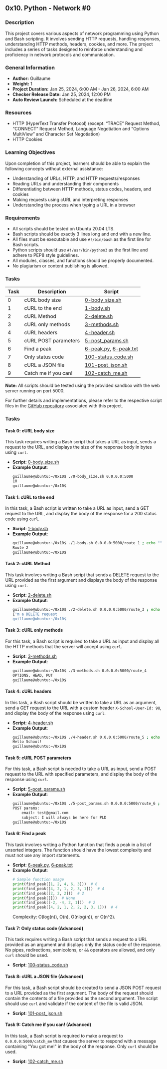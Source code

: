## 0x10. Python - Network #0

### Description

This project covers various aspects of network programming using Python and Bash scripting. It involves sending HTTP requests, handling responses, understanding HTTP methods, headers, cookies, and more. The project includes a series of tasks designed to reinforce understanding and proficiency in network protocols and communication.

### General Information

- **Author:** Guillaume
- **Weight:** 1
- **Project Duration:** Jan 25, 2024, 6:00 AM - Jan 26, 2024, 6:00 AM
- **Checker Release Date:** Jan 25, 2024, 12:00 PM
- **Auto Review Launch:** Scheduled at the deadline

### Resources

- HTTP (HyperText Transfer Protocol) (except: “TRACE” Request Method, “CONNECT” Request Method, Language Negotiation and “Options MultiView” and Character Set Negotiation)
- HTTP Cookies

### Learning Objectives

Upon completion of this project, learners should be able to explain the following concepts without external assistance:

- Understanding of URLs, HTTP, and HTTP requests/responses
- Reading URLs and understanding their components
- Differentiating between HTTP methods, status codes, headers, and cookies
- Making requests using cURL and interpreting responses
- Understanding the process when typing a URL in a browser

### Requirements

- All scripts should be tested on Ubuntu 20.04 LTS.
- Bash scripts should be exactly 3 lines long and end with a new line.
- All files must be executable and use `#!/bin/bash` as the first line for Bash scripts.
- Python scripts should use `#!/usr/bin/python3` as the first line and adhere to PEP8 style guidelines.
- All modules, classes, and functions should be properly documented.
- No plagiarism or content publishing is allowed.

### Tasks

| Task | Description | Script |
| ---- | ----------- | ------ |
| 0 | cURL body size | [0-body_size.sh](https://github.com/Desire-2/alx-higher_level_programming/0x10-python-network_0/0-body_size.sh) |
| 1 | cURL to the end | [1-body.sh](https://github.com/Desire-2/Desire-2/alx-higher_level_programming/0x10-python-network_0/1-body.sh) |
| 2 | cURL Method | [2-delete.sh](https://github.com/Desire-2/Desire-2/alx-higher_level_programming/0x10-python-network_0/2-delete.sh) |
| 3 | cURL only methods | [3-methods.sh](https://github.com/Desire-2/Desire-2/alx-higher_level_programming/0x10-python-network_0/3-methods.sh) |
| 4 | cURL headers | [4-header.sh](https://github.com/Desire-2/Desire-2/alx-higher_level_programming/0x10-python-network_0/4-header.sh) |
| 5 | cURL POST parameters | [5-post_params.sh](https://github.com/Desire-2/Desire-2/alx-higher_level_programming/0x10-python-network_0/5-post_params.sh) |
| 6 | Find a peak | [6-peak.py](https://github.com/Desire-2/Desire-2/alx-higher_level_programming/0x10-python-network_0/6-peak.py), [6-peak.txt](https://github.com/Desire-2/Desire-2/alx-higher_level_programming/0x10-python-network_0/6-peak.txt) |
| 7 | Only status code | [100-status_code.sh](https://github.com/Desire-2/Desire-2/alx-higher_level_programming/0x10-python-network_0/100-status_code.sh) |
| 8 | cURL a JSON file | [101-post_json.sh](https://github.com/Desire-2/Desire-2/alx-higher_level_programming/0x10-python-network_0/101-post_json.sh) |
| 9 | Catch me if you can! | [102-catch_me.sh](https://github.com/Desire-2/Desire-2/alx-higher_level_programming/0x10-python-network_0/102-catch_me.sh) |

**Note:** All scripts should be tested using the provided sandbox with the web server running on port 5000.

For further details and implementations, please refer to the respective script files in the [GitHub repository](https://github.com/Desire-2/Desire-2/alx-higher_level_programming/0x10-python-network_0) associated with this project.


### Tasks

#### Task 0: cURL body size

This task requires writing a Bash script that takes a URL as input, sends a request to the URL, and displays the size of the response body in bytes using `curl`.

- **Script**: [0-body_size.sh](https://github.com/Desire-2/alx-higher_level_programming/0x10-python-network_0/0-body_size.sh)
- **Example Output**:
  ```bash
  guillaume@ubuntu:~/0x10$ ./0-body_size.sh 0.0.0.0:5000
  10
  guillaume@ubuntu:~/0x10$
  ```

#### Task 1: cURL to the end

In this task, a Bash script is written to take a URL as input, send a GET request to the URL, and display the body of the response for a 200 status code using `curl`.

- **Script**: [1-body.sh](https://github.com/Desire-2/alx-higher_level_programming/0x10-python-network_0/1-body.sh)
- **Example Output**:
  ```bash
  guillaume@ubuntu:~/0x10$ ./1-body.sh 0.0.0.0:5000/route_1 ; echo ""
  Route 2
  guillaume@ubuntu:~/0x10$
  ```

#### Task 2: cURL Method

This task involves writing a Bash script that sends a DELETE request to the URL provided as the first argument and displays the body of the response using `curl`.

- **Script**: [2-delete.sh](https://github.com/Desire-2/alx-higher_level_programming/0x10-python-network_0/2-delete.sh)
- **Example Output**:
  ```bash
  guillaume@ubuntu:~/0x10$ ./2-delete.sh 0.0.0.0:5000/route_3 ; echo ""
  I'm a DELETE request
  guillaume@ubuntu:~/0x10$
  ```

#### Task 3: cURL only methods

For this task, a Bash script is required to take a URL as input and display all the HTTP methods that the server will accept using `curl`.

- **Script**: [3-methods.sh](https://github.com/Desire-2/alx-higher_level_programming/0x10-python-network_0/3-methods.sh)
- **Example Output**:
  ```bash
  guillaume@ubuntu:~/0x10$ ./3-methods.sh 0.0.0.0:5000/route_4
  OPTIONS, HEAD, PUT
  guillaume@ubuntu:~/0x10$
  ```

#### Task 4: cURL headers

In this task, a Bash script should be written to take a URL as an argument, send a GET request to the URL with a custom header `X-School-User-Id: 98`, and display the body of the response using `curl`.

- **Script**: [4-header.sh](https://github.com/Desire-2/alx-higher_level_programming/0x10-python-network_0/4-header.sh)
- **Example Output**:
  ```bash
  guillaume@ubuntu:~/0x10$ ./4-header.sh 0.0.0.0:5000/route_5 ; echo ""
  Hello School!
  guillaume@ubuntu:~/0x10$
  ```

#### Task 5: cURL POST parameters

For this task, a Bash script is needed to take a URL as input, send a POST request to the URL with specified parameters, and display the body of the response using `curl`.

- **Script**: [5-post_params.sh](https://github.com/Desire-2/alx-higher_level_programming/0x10-python-network_0/5-post_params.sh)
- **Example Output**:
  ```bash
  guillaume@ubuntu:~/0x10$ ./5-post_params.sh 0.0.0.0:5000/route_6 ; echo ""
  POST params:
      email: test@gmail.com
      subject: I will always be here for PLD
  guillaume@ubuntu:~/0x10$
  ```

#### Task 6: Find a peak

This task involves writing a Python function that finds a peak in a list of unsorted integers. The function should have the lowest complexity and must not use any import statements.

- **Script**: [6-peak.py](https://github.com/Desire-2/alx-higher_level_programming/0x10-python-network_0/6-peak.py), [6-peak.txt](https://github.com/Desire-2/alx-higher_level_programming/0x10-python-network_0/6-peak.txt)
- **Example Output**:
  ```python
  # Sample function usage
  print(find_peak([1, 2, 4, 6, 3]))  # 6
  print(find_peak([4, 2, 1, 2, 3, 1]))  # 4
  print(find_peak([2, 2, 2]))  # 2
  print(find_peak([]))  # None
  print(find_peak([-2, -4, 2, 1]))  # 2
  print(find_peak([4, 2, 1, 2, 2, 2, 3, 1]))  # 4
  ```
  Complexity: O(log(n)), O(n), O(nlog(n)), or O(n^2).

#### Task 7: Only status code (Advanced)

This task requires writing a Bash script that sends a request to a URL provided as an argument and displays only the status code of the response. No pipes, redirections, semicolons, or `&&` operators are allowed, and only `curl` should be used.

- **Script**: [100-status_code.sh](https://github.com/Desire-2/alx-higher_level_programming/0x10-python-network_0/100-status_code.sh)

#### Task 8: cURL a JSON file (Advanced)

For this task, a Bash script should be created to send a JSON POST request to a URL provided as the first argument. The body of the request should contain the contents of a file provided as the second argument. The script should use `curl` and validate if the content of the file is valid JSON.

- **Script**: [101-post_json.sh](https://github.com/Desire-2/alx-higher_level_programming/0x10-python-network_0/101-post_json.sh)

#### Task 9: Catch me if you can! (Advanced)

In this task, a Bash script is required to make a request to `0.0.0.0:5000/catch_me` that causes the server to respond with a message containing "You got me!" in the body of the response. Only `curl` should be used.

- **Script**: [102-catch_me.sh](https://github.com/Desire-2/alx-higher_level_programming/0x10-python-network_0/102-catch_me.sh)
